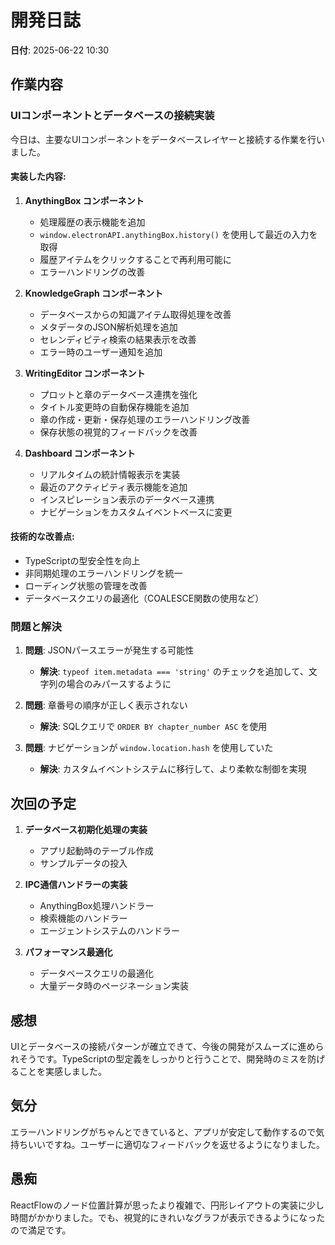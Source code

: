 # 開発日誌

**日付**: 2025-06-22 10:30

## 作業内容

### UIコンポーネントとデータベースの接続実装

今日は、主要なUIコンポーネントをデータベースレイヤーと接続する作業を行いました。

#### 実装した内容:

1. **AnythingBox コンポーネント**
   - 処理履歴の表示機能を追加
   - `window.electronAPI.anythingBox.history()` を使用して最近の入力を取得
   - 履歴アイテムをクリックすることで再利用可能に
   - エラーハンドリングの改善

2. **KnowledgeGraph コンポーネント**
   - データベースからの知識アイテム取得処理を改善
   - メタデータのJSON解析処理を追加
   - セレンディピティ検索の結果表示を改善
   - エラー時のユーザー通知を追加

3. **WritingEditor コンポーネント**
   - プロットと章のデータベース連携を強化
   - タイトル変更時の自動保存機能を追加
   - 章の作成・更新・保存処理のエラーハンドリング改善
   - 保存状態の視覚的フィードバックを改善

4. **Dashboard コンポーネント**
   - リアルタイムの統計情報表示を実装
   - 最近のアクティビティ表示機能を追加
   - インスピレーション表示のデータベース連携
   - ナビゲーションをカスタムイベントベースに変更

#### 技術的な改善点:

- TypeScriptの型安全性を向上
- 非同期処理のエラーハンドリングを統一
- ローディング状態の管理を改善
- データベースクエリの最適化（COALESCE関数の使用など）

### 問題と解決

1. **問題**: JSONパースエラーが発生する可能性
   - **解決**: `typeof item.metadata === 'string'` のチェックを追加して、文字列の場合のみパースするように

2. **問題**: 章番号の順序が正しく表示されない
   - **解決**: SQLクエリで `ORDER BY chapter_number ASC` を使用

3. **問題**: ナビゲーションが `window.location.hash` を使用していた
   - **解決**: カスタムイベントシステムに移行して、より柔軟な制御を実現

## 次回の予定

1. **データベース初期化処理の実装**
   - アプリ起動時のテーブル作成
   - サンプルデータの投入

2. **IPC通信ハンドラーの実装**
   - AnythingBox処理ハンドラー
   - 検索機能のハンドラー
   - エージェントシステムのハンドラー

3. **パフォーマンス最適化**
   - データベースクエリの最適化
   - 大量データ時のページネーション実装

## 感想

UIとデータベースの接続パターンが確立できて、今後の開発がスムーズに進められそうです。TypeScriptの型定義をしっかりと行うことで、開発時のミスを防げることを実感しました。

## 気分

エラーハンドリングがちゃんとできていると、アプリが安定して動作するので気持ちいいですね。ユーザーに適切なフィードバックを返せるようになりました。

## 愚痴

ReactFlowのノード位置計算が思ったより複雑で、円形レイアウトの実装に少し時間がかかりました。でも、視覚的にきれいなグラフが表示できるようになったので満足です。